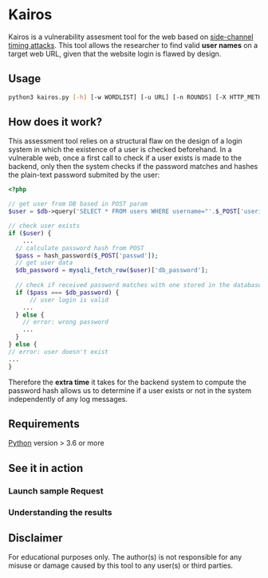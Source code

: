 # Kairos
Kairos is a vulnerability assesment tool for the web based on [side-channel timing attacks](https://en.wikipedia.org/wiki/Side-channel_attack). This tool allows the researcher to find valid **user names** on a target web URL, given that the website login is flawed by design. 

## Usage
```bash
python3 kairos.py [-h] [-w WORDLIST] [-u URL] [-n ROUNDS] [-X HTTP_METHOD]
```

## How does it work?
This assessment tool relies on a structural flaw on the design of a login system in which the existence of a user is checked beforehand. In a vulnerable web, once a first call to check if a user exists is made to the backend, only then the system checks if the password matches and hashes the plain-text password submited by the user:

```php
<?php

// get user from DB based in POST param
$user = $db->query('SELECT * FROM users WHERE username="'.$_POST['userid'].'"');

// check user exists
if ($user) {
    ...
  // calculate password hash from POST
  $pass = hash_password($_POST['passwd']);
  // get user data
  $db_password = mysqli_fetch_row($user)['db_password'];
  
  // check if received password matches with one stored in the database
  if ($pass === $db_password) {
      // user login is valid
	...
  } else {
    // error: wrong password
    ...
  }
} else {
// error: user doesn't exist
...
}  
```

Therefore the **extra time** it takes for the backend system to compute the password hash allows us to determine if a user exists or not in the system independently of any log messages.

## Requirements
[Python](https://www.python.org/downloads/) version > 3.6 or more

## See it in action

### Launch sample Request

### Understanding the results

## Disclaimer

For educational purposes only. The author(s) is not responsible for any misuse or damage caused by this tool to any user(s) or third parties.